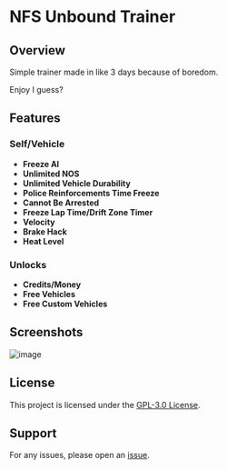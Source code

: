 # NFS Unbound Trainer

## Overview

Simple trainer made in like 3 days because of boredom.

Enjoy I guess?

## Features

### Self/Vehicle

- **Freeze AI**
- **Unlimited NOS**
- **Unlimited Vehicle Durability**
- **Police Reinforcements Time Freeze**
- **Cannot Be Arrested**
- **Freeze Lap Time/Drift Zone Timer**
- **Velocity**
- **Brake Hack**
- **Heat Level**

### Unlocks

- **Credits/Money**
- **Free Vehicles**
- **Free Custom Vehicles**

## Screenshots

![image](https://github.com/szaaamerik/NFS-Unbound-Trainer/assets/126014478/a2509624-fd05-4d90-9527-694fdcadf8ef)

## License

This project is licensed under the [GPL-3.0 License](LICENSE).

## Support

For any issues, please open an [issue](https://github.com/szaaamerik/NFS-Unbound-Trainer/issues).
